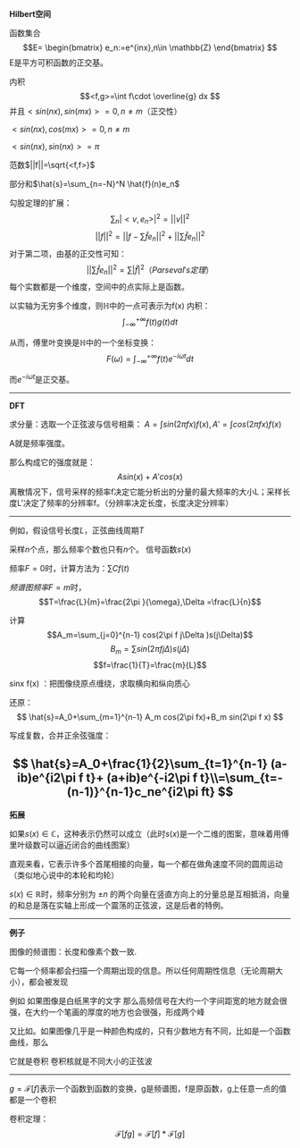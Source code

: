 


**Hilbert空间**

函数集合
$$E=
\begin{bmatrix}
    e_n:=e^{inx},n\in \mathbb{Z}
\end{bmatrix}
$$
E是平方可积函数的正交基。

内积
$$<f,g>=\int f\cdot \overline{g} dx 
$$
并且$<sin(nx),sin(mx)>=0,n\neq m$（正交性）

$<sin(nx),cos(mx)>=0,n\neq m$

$<sin(nx),sin(nx)>=\pi$

范数$||f||=\sqrt{<f,f>}$


部分和$\hat{s}=\sum_{n=-N}^N \hat{f}(n)e_n$


勾股定理的扩展：
$$
\sum_n |<v,e_n>|^2=||v||^2
$$
$$
||f||^2=||f-\sum\hat{f}e_n||^2+||\sum \hat{f}e_n||^2
$$
对于第二项，由基的正交性可知：
$$
||\sum \hat{f}e_n||^2=\sum |\hat{f}|^2（Parseval's定理）
$$
每个实数都是一个维度，空间中的点实际上是函数。


以实轴为无穷多个维度，则$\mathbb{H}$中的一点可表示为f(x)
内积：$$\int_{-\infty}^{+\infty} f(t)g(t) dt$$

从而，傅里叶变换是$\mathbb{H}$中的一个坐标变换：
$$
F(\omega)=\int_{-\infty}^{+\infty} f(t)e^{-i\omega t} dt
$$

而$e^{-i\omega t}$是正交基。

---

**DFT**



求分量：选取一个正弦波与信号相乘：
$A=\int sin(2\pi f x)f(x),A'=\int cos(2\pi f x)f(x)$


A就是频率强度。

那么构成它的强度就是：
$$
Asin(x)+A'cos(x)
$$
离散情况下，信号采样的频率f决定它能分析出的分量的最大频率的大小L；采样长度L'决定了频率的分辨率f。（分辨率决定长度，长度决定分辨率）

---
例如，假设信号长度$L$，正弦曲线周期$T$

采样$n$个点，那么频率个数也只有$n$个。
信号函数$s(x)$


频率$F=0$时，计算方法为：$\sum Cf(t)$


$频谱图频率F=m$时，
$$T=\frac{L}{m}=\frac{2\pi }{\omega},\Delta =\frac{L}{n}$$

计算 
$$A_m=\sum_{j=0}^{n-1} cos(2\pi f j\Delta )s(j\Delta)$$
$$B_m=\sum sin(2\pi f j\Delta)s(j\Delta)$$
$$f=\frac{1}{T}=\frac{m}{L}$$

sinx f(x) ：把图像绕原点缠绕，求取横向和纵向质心

还原：
$$
\hat{s}=A_0+\sum_{m=1}^{n-1} A_m cos(2\pi fx)+B_m sin(2\pi f x)
$$

写成复数，合并正余弦强度：

$$
\hat{s}=A_0+\frac{1}{2}\sum_{t=1}^{n-1} (a-ib)e^{i2\pi f t}+ (a+ib)e^{-i2\pi f t}\\=\sum_{t=-(n-1)}^{n-1}c_ne^{i2\pi ft}
$$
---
**拓展**



如果$s(x)\in \mathbb{C}$，这种表示仍然可以成立（此时$s(x)$是一个二维的图案，意味着用傅里叶级数可以逼近闭合的曲线图案）


直观来看，它表示许多个首尾相接的向量，每一个都在做角速度不同的圆周运动（类似地心说中的本轮和均轮）


$s(x)\in \mathbb{R}$时，频率分别为 $\pm n$ 的两个向量在竖直方向上的分量总是互相抵消，向量的和总是落在实轴上形成一个震荡的正弦波，这是后者的特例。


---

**例子**



图像的频谱图：长度和像素个数一致.

它每一个频率都会扫描一个周期出现的信息。所以任何周期性信息（无论周期大小），都会被发现

例如 如果图像是白纸黑字的文字
那么高频信号在大约一个字间距宽的地方就会很强，在大约一个笔画的厚度的地方也会很强，形成两个峰

又比如。如果图像几乎是一种颜色构成的，只有少数地方有不同，比如是一个函数曲线，那么

它就是卷积 卷积核就是不同大小的正弦波

---

$g=\mathcal{F}[f]$表示一个函数到函数的变换，g是频谱图，f是原函数，g上任意一点的值都是一个卷积

卷积定理：
$$
\mathcal{F}[fg]=\mathcal{F}[f]*\mathcal{F}[g]
$$
